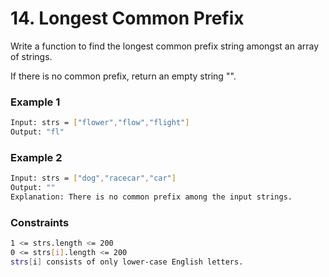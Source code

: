 # 14. Longest Common Prefix

Write a function to find the longest common prefix string amongst an array of strings.

If there is no common prefix, return an empty string "".

### Example 1
```sh
Input: strs = ["flower","flow","flight"]
Output: "fl"
```

### Example 2
```sh
Input: strs = ["dog","racecar","car"]
Output: ""
Explanation: There is no common prefix among the input strings.
```

### Constraints
```sh
1 <= strs.length <= 200
0 <= strs[i].length <= 200
strs[i] consists of only lower-case English letters.
```
